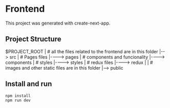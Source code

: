 # Frontend

This project was generated with create-next-app.

## Project Structure
$PROJECT_ROOT
| # all the files related to the frontend are in this folder
|--> src
| # Pages files
|----> pages
| # components and funcionality
|----> components
| # styles
|----> styles
| # redux files
|----> redux
|
| # images and other static files are in this folder
|--> public

## Install and run
```bash
npm install
npm run dev
```

